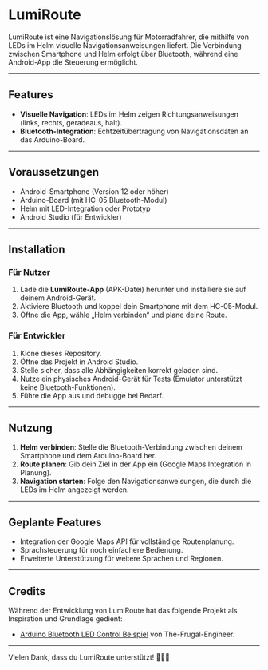 # LumiRoute

LumiRoute ist eine Navigationslösung für Motorradfahrer, die mithilfe von LEDs im Helm visuelle Navigationsanweisungen liefert. Die Verbindung zwischen Smartphone und Helm erfolgt über Bluetooth, während eine Android-App die Steuerung ermöglicht.

---

## Features

- **Visuelle Navigation**: LEDs im Helm zeigen Richtungsanweisungen (links, rechts, geradeaus, halt).
- **Bluetooth-Integration**: Echtzeitübertragung von Navigationsdaten an das Arduino-Board.

---

## Voraussetzungen

- Android-Smartphone (Version 12 oder höher)
- Arduino-Board (mit HC-05 Bluetooth-Modul)
- Helm mit LED-Integration oder Prototyp
- Android Studio (für Entwickler)

---

## Installation

### Für Nutzer
1. Lade die **LumiRoute-App** (APK-Datei) herunter und installiere sie auf deinem Android-Gerät.
2. Aktiviere Bluetooth und koppel dein Smartphone mit dem HC-05-Modul.
3. Öffne die App, wähle „Helm verbinden“ und plane deine Route.

### Für Entwickler
1. Klone dieses Repository.
2. Öffne das Projekt in Android Studio.
3. Stelle sicher, dass alle Abhängigkeiten korrekt geladen sind.
4. Nutze ein physisches Android-Gerät für Tests (Emulator unterstützt keine Bluetooth-Funktionen).
5. Führe die App aus und debugge bei Bedarf.

---

## Nutzung

1. **Helm verbinden**: Stelle die Bluetooth-Verbindung zwischen deinem Smartphone und dem Arduino-Board her.
2. **Route planen**: Gib dein Ziel in der App ein (Google Maps Integration in Planung).
3. **Navigation starten**: Folge den Navigationsanweisungen, die durch die LEDs im Helm angezeigt werden.

---

## Geplante Features

- Integration der Google Maps API für vollständige Routenplanung.
- Sprachsteuerung für noch einfachere Bedienung.
- Erweiterte Unterstützung für weitere Sprachen und Regionen.

---

## Credits

Während der Entwicklung von LumiRoute hat das folgende Projekt als Inspiration und Grundlage gedient:
- [Arduino Bluetooth LED Control Beispiel](https://github.com/The-Frugal-Engineer/ArduinoBTExampleLEDControl) von The-Frugal-Engineer.

---

Vielen Dank, dass du LumiRoute unterstützt! 🚴‍♂️💡
